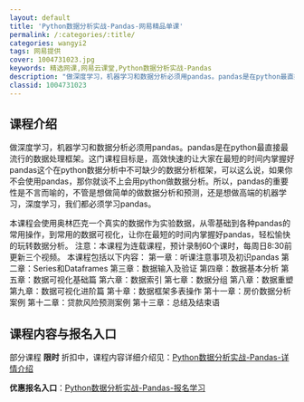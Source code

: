 ```yaml
---
layout: default
title: 'Python数据分析实战-Pandas-网易精品单课'
permalink: /:categories/:title/
categories: wangyi2
tags: 网易提供
cover: 1004731023.jpg
keywords: 精选网课,网易云课堂,Python数据分析实战-Pandas
description: "做深度学习，机器学习和数据分析必须用pandas。pandas是在python最直接最流行的数据处理框架。这门课程目标是，高效快速的让大家在最短的时间内掌握好pandas这个在python数"
classid: 1004731023
---
```


## 课程介绍

做深度学习，机器学习和数据分析必须用pandas。pandas是在python最直接最流行的数据处理框架。这门课程目标是，高效快速的让大家在最短的时间内掌握好pandas这个在python数据分析中不可缺少的数据分析框架，可以这么说，如果你不会使用pandas，那你就谈不上会用python做数据分析。所以，pandas的重要性是不言而喻的，不管是想做简单的做数据分析和预测，还是想做高端的机器学习，深度学习，我们都必须学习pandas。

本课程会使用奥林匹克一个真实的数据作为实验数据，从零基础到各种pandas的常用操作，到常用的数据可视化，让你在最短的时间内掌握好pandas，轻松愉快的玩转数据分析。
注意：本课程为连载课程，预计录制60个课时，每周日8:30前更新三个视频。
本课程包括以下内容：
第一章：听课注意事项及初识pandas
第二章：Series和Dataframes
第三章：数据输入及验证
第四章：数据基本分析
第五章：数据可视化基础篇
第六章：数据索引
第七章：数据分组
第八章：数据重塑
第九章：数据可视化进阶篇
第十章：数据框架多表操作
第十一章：房价数据分析案例
第十二章：贷款风险预测案例
第十三章：总结及结束语

## 课程内容与报名入口

部分课程 **限时** 折扣中，课程内容详细介绍见：[Python数据分析实战-Pandas-详情介绍](https://study.163.com/course/introduction/1004731023.htm?share=1&shareId=1025206652&utm_campaign=share&utm_medium=iphoneShare&utm_source=&utm_u=1025206652)

**优惠报名入口**：[Python数据分析实战-Pandas-报名学习](https://study.163.com/course/introduction/1004731023.htm?share=1&shareId=1025206652&utm_campaign=share&utm_medium=iphoneShare&utm_source=&utm_u=1025206652)

